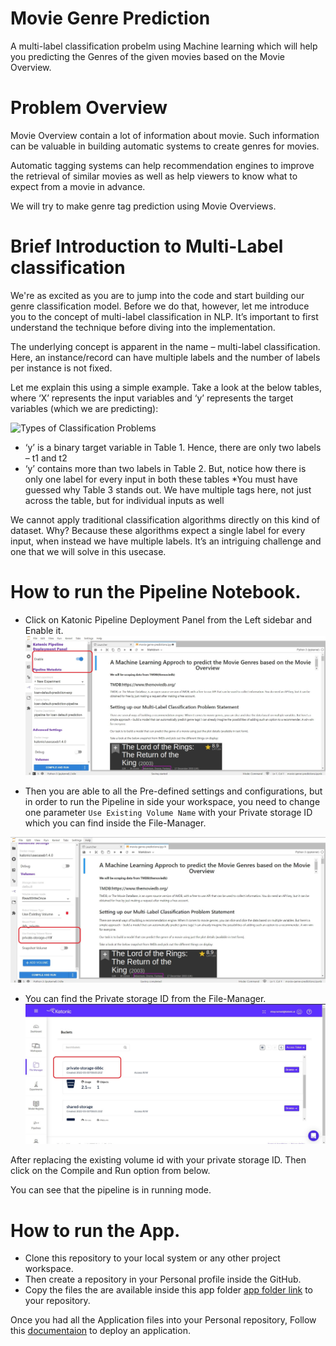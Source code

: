 # Movie Genre Prediction

A multi-label classification probelm using Machine learning which will help you predicting the Genres of the given movies based on the Movie Overview.

# Problem Overview

Movie Overview contain a lot of information about movie. Such information can be valuable in building automatic systems to create genres for movies.

Automatic tagging systems can help recommendation engines to improve the retrieval of similar movies as well as help viewers to know what to expect from a movie in advance.

We will try to make genre tag prediction using Movie Overviews.

# Brief Introduction to Multi-Label classification

We're as excited as you are to jump into the code and start building our genre classification model. Before we do that, however, let me introduce you to the concept of multi-label classification in NLP. It’s important to first understand the technique before diving into the implementation.

The underlying concept is apparent in the name – multi-label classification. Here, an instance/record can have multiple labels and the number of labels per instance is not fixed.

Let me explain this using a simple example. Take a look at the below tables, where ‘X’ represents the input variables and ‘y’ represents the target variables (which we are predicting):

![Types of Classification Problems](https://cdn.analyticsvidhya.com/wp-content/uploads/2019/04/img_1.png)

* ‘y’ is a binary target variable in Table 1. Hence, there are only two labels – t1 and t2
* ‘y’ contains more than two labels in Table 2. But, notice how there is only one label for every input in both these tables
 *You must have guessed why Table 3 stands out. We have multiple tags here, not just across the table, but for individual inputs as well

We cannot apply traditional classification algorithms directly on this kind of dataset. Why? Because these algorithms expect a single label for every input, when instead we have multiple labels. It’s an intriguing challenge and one that we will solve in this usecase.

# How to run the Pipeline Notebook.

* Click on Katonic Pipeline Deployment Panel from the Left sidebar and Enable it.
![enabling kale](./img_src/enabling_kale.jpg)

* Then you are able to all the Pre-defined settings and configurations, but in order to run the Pipeline in side your workspace, you need to change one parameter `Use Existing Volume Name` with your Private storage ID which you can find inside the File-Manager.

![replace_existing_volume](./img_src/replace_existing_volume_name.jpg)

* You can find the Private storage ID from the File-Manager.
![private_volume_id](./img_src/private_volume_id.jpg)

After replacing the existing volume id with your private storage ID. Then click on the Compile and Run option from below. 

You can see that the pipeline is in running mode.

# How to run the App.

* Clone this repository to your local system or any other project workspace.
* Then create a repository in your Personal profile inside the GitHub.
* Copy the files the are available inside this app folder [app folder link](https://github.com/katonic-dev/Katonic-ML-Marketplace/tree/master/Movie_Genre_Prediction_App/app) to your repository.

Once you had all the Application files into your Personal repository, Follow this [documentaion](https://docs.katonic.ai/Getting-started-with-featured-store/app_deployment) to deploy an application.